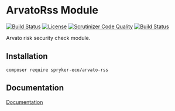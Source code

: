 # ArvatoRss Module

[![Build Status](https://travis-ci.org/spryker-eco/arvato-rss.svg?branch=master)](https://travis-ci.org/spryker-eco/arvato-rss)
[![License](https://img.shields.io/github/license/spryker-eco/arvato-rss.svg?b=master)](https://github.com/spryker-eco/arvato-rss)
[![Scrutinizer Code Quality](https://scrutinizer-ci.com/g/spryker-eco/arvato-rss/badges/quality-score.png?b=master)](https://scrutinizer-ci.com/g/spryker-eco/arvato-rss/?branch=master)
[![Build Status](https://scrutinizer-ci.com/g/spryker-eco/arvato-rss/badges/build.png?b=master)](https://scrutinizer-ci.com/g/spryker-eco/arvato-rss/build-status/master)

Arvato risk security check module.

## Installation

```
composer require spryker-eco/arvato-rss
```

## Documentation

[Documentation](https://documentation.spryker.com/industry_partners/payment/arvato/arvato.htm)

